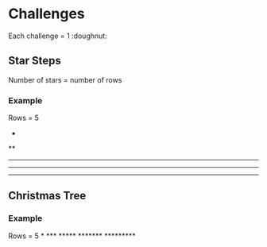 <h1>Challenges</h1>
Each challenge = 1 :doughnut:
<h2>Star Steps</h2>
Number of stars = number of rows 

<h3>Example</h3>
Rows = 5

*
**
***
****
*****

<h2>Christmas Tree</h2>

<h3>Example</h3>
Rows = 5
     *
    ***
   *****
  *******
 *********

